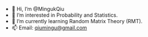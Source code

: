 - 👋 Hi, I’m @MingukQiu
- 👀 I’m interested in Probability and Statistics.
- 🌱 I’m currently learning Random Matrix Theory (RMT).
- 📫 Email: qiumingu@gmail.com

<!---
MingukQiu/MingukQiu is a ✨ special ✨ repository because its `README.md` (this file) appears on your GitHub profile.
You can click the Preview link to take a look at your changes.
--->
